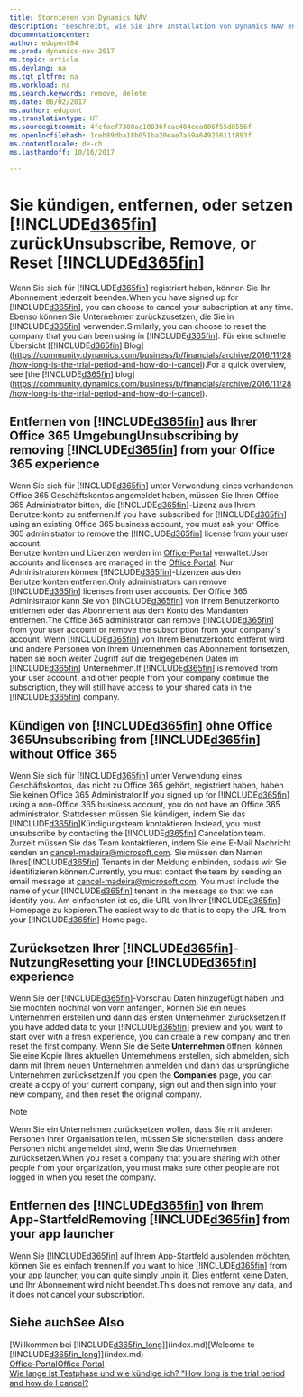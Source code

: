 ```yaml
---
title: Stornieren von Dynamics NAV
description: "Beschreibt, wie Sie Ihre Installation von Dynamics NAV entfernen oder löschen."
documentationcenter: 
author: edupont04
ms.prod: dynamics-nav-2017
ms.topic: article
ms.devlang: na
ms.tgt_pltfrm: na
ms.workload: na
ms.search.keywords: remove, delete
ms.date: 06/02/2017
ms.author: edupont
ms.translationtype: HT
ms.sourcegitcommit: 4fefaef7380ac10836fcac404eea006f55d8556f
ms.openlocfilehash: 1ceb89dba18b051ba20eae7a59a64925611f893f
ms.contentlocale: de-ch
ms.lasthandoff: 10/16/2017

---
```

# <a name="unsubscribe-remove-or-reset-included365finincludesd365finmdmd"></a><span data-ttu-id="55210-103">Sie kündigen, entfernen, oder setzen [!INCLUDE[d365fin](includes/d365fin_md.md)] zurück</span><span class="sxs-lookup"><span data-stu-id="55210-103">Unsubscribe, Remove, or Reset [!INCLUDE[d365fin](includes/d365fin_md.md)]</span></span>
<span data-ttu-id="55210-104">Wenn Sie sich für [!INCLUDE[d365fin](includes/d365fin_md.md)] registriert haben, können Sie Ihr Abonnement jederzeit beenden.</span><span class="sxs-lookup"><span data-stu-id="55210-104">When you have signed up for [!INCLUDE[d365fin](includes/d365fin_md.md)], you can choose to cancel your subscription at any time.</span></span> <span data-ttu-id="55210-105">Ebenso können Sie Unternehmen zurückzusetzen, die Sie in [!INCLUDE[d365fin](includes/d365fin_md.md)]  verwenden.</span><span class="sxs-lookup"><span data-stu-id="55210-105">Similarly, you can choose to reset the company that you can been using in [!INCLUDE[d365fin](includes/d365fin_md.md)].</span></span> <span data-ttu-id="55210-106">Für eine schnelle Übersicht [[!INCLUDE[d365fin](includes/d365fin_md.md)] Blog](https://community.dynamics.com/business/b/financials/archive/2016/11/28/how-long-is-the-trial-period-and-how-do-i-cancel).</span><span class="sxs-lookup"><span data-stu-id="55210-106">For a quick overview, see [the [!INCLUDE[d365fin](includes/d365fin_md.md)] blog](https://community.dynamics.com/business/b/financials/archive/2016/11/28/how-long-is-the-trial-period-and-how-do-i-cancel).</span></span>  

## <a name="unsubscribing-by-removing-included365finincludesd365finmdmd-from-your-office-365-experience"></a><span data-ttu-id="55210-107">Entfernen von [!INCLUDE[d365fin](includes/d365fin_md.md)] aus Ihrer Office 365 Umgebung</span><span class="sxs-lookup"><span data-stu-id="55210-107">Unsubscribing by removing [!INCLUDE[d365fin](includes/d365fin_md.md)] from your Office 365 experience</span></span>
<span data-ttu-id="55210-108">Wenn Sie sich für [!INCLUDE[d365fin](includes/d365fin_md.md)] unter Verwendung eines vorhandenen Office 365 Geschäftskontos angemeldet haben, müssen Sie Ihren Office 365 Administrator bitten, die [!INCLUDE[d365fin](includes/d365fin_md.md)]-Lizenz aus Ihrem Benutzerkonto zu entfernen.</span><span class="sxs-lookup"><span data-stu-id="55210-108">If you have subscribed for [!INCLUDE[d365fin](includes/d365fin_md.md)] using an existing Office 365 business account, you must ask your Office 365 administrator to remove the [!INCLUDE[d365fin](includes/d365fin_md.md)] license from your user account.</span></span>  
<span data-ttu-id="55210-109">Benutzerkonten und Lizenzen werden im [Office-Portal](https://portal.office.com) verwaltet.</span><span class="sxs-lookup"><span data-stu-id="55210-109">User accounts and licenses are managed in the [Office Portal](https://portal.office.com).</span></span> <span data-ttu-id="55210-110">Nur Administratoren können [!INCLUDE[d365fin](includes/d365fin_md.md)]-Lizenzen aus den Benutzerkonten entfernen.</span><span class="sxs-lookup"><span data-stu-id="55210-110">Only administrators can remove [!INCLUDE[d365fin](includes/d365fin_md.md)] licenses from user accounts.</span></span> <span data-ttu-id="55210-111">Der Office 365 Administrator kann Sie von [!INCLUDE[d365fin](includes/d365fin_md.md)] von Ihrem Benutzerkonto entfernen oder das Abonnement aus dem Konto des Mandanten entfernen.</span><span class="sxs-lookup"><span data-stu-id="55210-111">The Office 365 administrator can remove [!INCLUDE[d365fin](includes/d365fin_md.md)] from your user account or remove the subscription from your company's account.</span></span> <span data-ttu-id="55210-112">Wenn [!INCLUDE[d365fin](includes/d365fin_md.md)] von Ihrem Benutzerkonto entfernt wird und andere Personen von Ihrem Unternehmen das Abonnement fortsetzen, haben sie noch weiter Zugriff auf die freigegebenen Daten im [!INCLUDE[d365fin](includes/d365fin_md.md)] Unternehmen.</span><span class="sxs-lookup"><span data-stu-id="55210-112">If [!INCLUDE[d365fin](includes/d365fin_md.md)] is removed from your user account, and other people from your company continue the subscription, they will still have access to your shared data in the [!INCLUDE[d365fin](includes/d365fin_md.md)] company.</span></span>  

## <a name="unsubscribing-from-included365finincludesd365finmdmd-without-office-365"></a><span data-ttu-id="55210-113">Kündigen von [!INCLUDE[d365fin](includes/d365fin_md.md)] ohne Office 365</span><span class="sxs-lookup"><span data-stu-id="55210-113">Unsubscribing from [!INCLUDE[d365fin](includes/d365fin_md.md)] without Office 365</span></span>
<span data-ttu-id="55210-114">Wenn Sie sich für [!INCLUDE[d365fin](includes/d365fin_md.md)] unter Verwendung eines Geschäftskontos, das nicht zu Office 365 gehört, registriert haben, haben Sie keinen Office 365 Administrator.</span><span class="sxs-lookup"><span data-stu-id="55210-114">If you signed up for [!INCLUDE[d365fin](includes/d365fin_md.md)] using a non-Office 365 business account, you do not have an Office 365 administrator.</span></span> <span data-ttu-id="55210-115">Stattdessen müssen Sie kündigen, indem Sie das [!INCLUDE[d365fin](includes/d365fin_md.md)]Kündigungsteam kontaktieren.</span><span class="sxs-lookup"><span data-stu-id="55210-115">Instead, you must unsubscribe by contacting the [!INCLUDE[d365fin](includes/d365fin_md.md)] Cancelation team.</span></span> <span data-ttu-id="55210-116">Zurzeit müssen Sie das Team kontaktieren, indem Sie eine E-Mail Nachricht senden an cancel-madeira@microsoft.com. Sie müssen den Namen Ihres[!INCLUDE[d365fin](includes/d365fin_md.md)] Tenants in der Meldung einbinden, sodass wir Sie identifizieren können.</span><span class="sxs-lookup"><span data-stu-id="55210-116">Currently, you must contact the team by sending an email message at cancel-madeira@microsoft.com. You must include the name of your [!INCLUDE[d365fin](includes/d365fin_md.md)] tenant in the message so that we can identify you.</span></span> <span data-ttu-id="55210-117">Am einfachsten ist es, die URL von Ihrer [!INCLUDE[d365fin](includes/d365fin_md.md)]-Homepage zu kopieren.</span><span class="sxs-lookup"><span data-stu-id="55210-117">The easiest way to do that is to copy the URL from your [!INCLUDE[d365fin](includes/d365fin_md.md)] Home page.</span></span>  

## <a name="resetting-your-included365finincludesd365finmdmd-experience"></a><span data-ttu-id="55210-118">Zurücksetzen Ihrer [!INCLUDE[d365fin](includes/d365fin_md.md)]-Nutzung</span><span class="sxs-lookup"><span data-stu-id="55210-118">Resetting your [!INCLUDE[d365fin](includes/d365fin_md.md)] experience</span></span>
<span data-ttu-id="55210-119">Wenn Sie der [!INCLUDE[d365fin](includes/d365fin_md.md)]-Vorschau Daten hinzugefügt haben und Sie möchten nochmal von vorn anfangen, können Sie ein neues Unternehmen erstellen und dann das ersten Unternehmen zurücksetzen.</span><span class="sxs-lookup"><span data-stu-id="55210-119">If you have added data to your [!INCLUDE[d365fin](includes/d365fin_md.md)] preview and you want to start over with a fresh experience, you can create a new company and then reset the first company.</span></span> <span data-ttu-id="55210-120">Wenn Sie die Seite **Unternehmen** öffnen, können Sie eine Kopie Ihres aktuellen Unternehmens erstellen, sich abmelden, sich dann mit Ihrem neuen Unternehmen anmelden und dann das ursprüngliche Unternehmen zurücksetzen.</span><span class="sxs-lookup"><span data-stu-id="55210-120">If you open the **Companies** page, you can create a copy of your current company, sign out and then sign into your new company, and then reset the original company.</span></span>  
> [!NOTE]  
>   <span data-ttu-id="55210-121">Wenn Sie ein Unternehmen zurücksetzen wollen, dass Sie mit anderen Personen Ihrer Organisation teilen, müssen Sie sicherstellen, dass andere Personen nicht angemeldet sind, wenn Sie das Unternehmen zurücksetzen.</span><span class="sxs-lookup"><span data-stu-id="55210-121">When you reset a company that you are sharing with other people from your organization, you must make sure other people are not logged in when you reset the company.</span></span>  

## <a name="removing-included365finincludesd365finmdmd-from-your-app-launcher"></a><span data-ttu-id="55210-122">Entfernen des [!INCLUDE[d365fin](includes/d365fin_md.md)] von Ihrem App-Startfeld</span><span class="sxs-lookup"><span data-stu-id="55210-122">Removing [!INCLUDE[d365fin](includes/d365fin_md.md)] from your app launcher</span></span>
<span data-ttu-id="55210-123">Wenn Sie [!INCLUDE[d365fin](includes/d365fin_md.md)] auf Ihrem App-Startfeld ausblenden möchten, können Sie es einfach trennen.</span><span class="sxs-lookup"><span data-stu-id="55210-123">If you want to hide [!INCLUDE[d365fin](includes/d365fin_md.md)] from your app launcher, you can quite simply unpin it.</span></span> <span data-ttu-id="55210-124">Dies entfernt keine Daten, und Ihr Abonnement wird nicht beendet.</span><span class="sxs-lookup"><span data-stu-id="55210-124">This does not remove any data, and it does not cancel your subscription.</span></span>  

## <a name="see-also"></a><span data-ttu-id="55210-125">Siehe auch</span><span class="sxs-lookup"><span data-stu-id="55210-125">See Also</span></span>
<span data-ttu-id="55210-126">[Willkommen bei [!INCLUDE[d365fin_long](includes/d365fin_long_md.md)]](index.md)</span><span class="sxs-lookup"><span data-stu-id="55210-126">[Welcome to [!INCLUDE[d365fin_long](includes/d365fin_long_md.md)]](index.md)</span></span>  
[<span data-ttu-id="55210-127">Office-Portal</span><span class="sxs-lookup"><span data-stu-id="55210-127">Office Portal</span></span>](https://portal.office.com)  
[<span data-ttu-id="55210-128">Wie lange ist Testphase und wie kündige ich? "</span><span class="sxs-lookup"><span data-stu-id="55210-128">How long is the trial period and how do I cancel?</span></span>](https://community.dynamics.com/business/b/financials/archive/2016/11/28/how-long-is-the-trial-period-and-how-do-i-cancel)  

